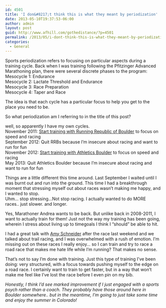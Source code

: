 ```yaml
---
id: 4501
title: 'I don&#8217;t think this is what they meant by periodization'
date: 2013-05-10T19:37:53-06:00
author: admin
layout: post
guid: http://www.afhill.com/gothedistance/?p=4501
permalink: /2013/05/i-dont-think-this-is-what-they-meant-by-periodization/
categories:
  - General
---
```

Sports periodization refers to focusing on particular aspects during a training cycle. Back when I was training following the Pfitzinger Advanced Marathoning plan, there were several discrete phases to the program:  
Mesocycle 1: Endurance  
Mesocycle 2: Lactate Threshold and Endurance  
Mesocycle 3: Race Preparation  
Mesocycle 4: Taper and Race

The idea is that each cycle has a particular focus to help you get to the place you need to be. 

So what periodization am I referring to in the title of this post? 

well, so apparently I have my own cycles.  
November 2011: [Start training with Running Republic of Boulder](http://www.afhill.com/gothedistance/2011/11/i-have-a-coach/) to focus on speed and racing  
September 2012: Quit RRBs because I&#8217;m insecure about racing and want to run for fun  
November 2012: [Start training with Athletics Boulder](http://www.afhill.com/gothedistance/2012/12/new-beginnings/) to focus on speed and racing  
May 2013: Quit Athletics Boulder because I&#8217;m insecure about racing and want to run for fun

Things are a little different this time around. Last September I waited until I was burnt out and run into the ground. This time I had a breakthrough moment that stressing myself out about races wasn&#8217;t making me happy, and I wanted to stop.  
Uhm&#8230; stop stressing&#8230;Not stop racing. I actually wanted to do MORE races.. just slower. and longer. 

Yes, Marathoner Andrea wants to be back. But unlike back in 2008-2011, I want to actually train for them! Just not the way my training has been going, wherein I stress about living up to timegoals I think I &#8220;should&#8221; be able to hit. 

I had a great talk with [Amy Schneider](http://www.coloradorunnermag.com/2012/06/13/exclusive-athlete-interview-amy-schneider/) after the race last weekend and we talked about trail racing, and I was overwhelmed with a rush of emotion. I&#8217;m missing out on these races I really enjoy&#8230; so I can train and try to race a road race that makes me hate life while I&#8217;m running? That makes no sense.

That&#8217;s not to say I&#8217;m done with training. Just this type of training I&#8217;ve been doing: very structured, with a focus towards pushing myself to the edge on a road race. I certainly want to train to get faster, but in a way that won&#8217;t make me feel like I&#8217;ve lost the race before I even pin on my bib. 

_Honestly, I think I&#8217;d see marked improvement if I just engaged with a sports psych rather than a coach. They probably have those around here in Boulder somewhere.. but in the meantime, I&#8217;m going to just take some time and enjoy the summer in Colorado!_